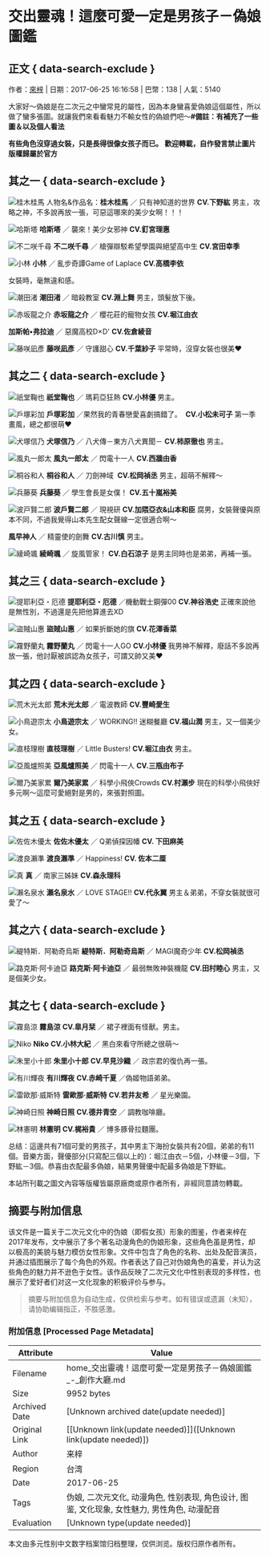 # 交出靈魂！這麼可愛一定是男孩子－偽娘圖鑑

## 正文 { data-search-exclude }


作者：[來梓](https://home.gamer.com.tw/b697l) | 日期：2017-06-25 16:16:58 | 巴幣：138 | 人氣：5140

大家好～偽娘是在二次元之中蠻常見的屬性，因為本身蠻喜愛偽娘這個屬性，所以做了蠻多張圖。就讓我們來看看魅力不輸女性的偽娘們吧～**#備註：有補充了一些圖＆以及個人看法**

**有些角色沒穿過女裝，只是長得很像女孩子而已。** **歡迎轉載，自作發言禁止圖片版權歸屬於官方** 

## 其之一 { data-search-exclude }

![桂木桂馬](https://2.bp.blogspot.com/-iYLkzf_C_vA/WUkZC7kAD1I/AAAAAAAAFsM/UZUUsmxKK7Ykrqk64vIgUWCiJib82hjuQCEwYBhgL/s640/%25252525E5%2525252581%25252525BD%25252525E5%25252525A8%2525252598.jpg)
人物名&作品名：**桂木桂馬** ／ 只有神知道的世界  **CV.下野紘** 男主，攻略之神，不多說再放一張，可惡這哪來的美少女啊！！！

![哈斯塔](https://4.bp.blogspot.com/-W-121T8ndQM/WU8ySSY0lJI/AAAAAAAAFsY/0Jh2ZvMe380ALGsNzGxDzUqPUCICaQzFACEwYBhgL/s640/snapshot20170625114347.jpg)
**哈斯塔** ／ 襲來！美少女邪神 **CV.釘宮理惠**

![不二咲千尋](https://1.bp.blogspot.com/-WHzuacmvbE0/WU8_LkpES0I/AAAAAAAAFsw/td2uBwHy4xoZOtpFM4E7JhIrQFppoYOZQCLcBGAs/s640/EFNwvVbkDAuzFxo.jpg)
**不二咲千尋** ／ 槍彈辯駁希望學園與絕望高中生 **CV.宮田幸季**

![小林](https://3.bp.blogspot.com/-kwTnlBMDEQE/WU8-tsb-E2I/AAAAAAAAFss/FGca7ytwubAXm2CLRdEVsBPifDwa2NUtgCLcBGAs/s640/pop%252525253Bpo.png)
**小林** ／ 亂步奇譚Game of Laplace **CV.高橋李依**

女裝時，毫無違和感。

![潮田渚](https://2.bp.blogspot.com/-xf3AKDQenhA/WU9HA7u0TWI/AAAAAAAAFtM/iClVXx8iA-oy56mTdzf0EvrcZbTWmBvMQCLcBGAs/s640/%252525255Bpp%252525253Bopo.png)
**潮田渚** ／ 暗殺教室 **CV.淵上舞** 男主，頭髮放下後。

![赤坂龍之介](https://2.bp.blogspot.com/-wy01JR1awIU/WUkZDmUdZtI/AAAAAAAAFsM/aWXqmSSSxx8Xa7EHlq2GfwaIATr7rmQ9ACEwYBhgL/s640/%25252525E5%2525252581%25252525BD%25252525E5%25252525A8%25252525982.jpg)
**赤坂龍之介** ／ 櫻花莊的寵物女孩 **CV.堀江由衣**

**加斯帕•弗拉迪** ／ 惡魔高校D×D' **CV.佐倉綾音**

![藤咲凪彥](https://3.bp.blogspot.com/-zpAlRyGx1X8/WU8ySilaoTI/AAAAAAAAFsg/L_gdbrJVrsomwsskmARSwVCOq4M-M-3ZACEwYBhgL/s640/ouiklo.jpg)
**藤咲凪彥** ／ 守護甜心 **CV.千葉紗子** 平常時，沒穿女裝也很美♥

## 其之二 { data-search-exclude }

![祇堂鞠也](https://2.bp.blogspot.com/-wy01JR1awIU/WUkZDmUdZtI/AAAAAAAAFsM/aWXqmSSSxx8Xa7EHlq2GfwaIATr7rmQ9ACEwYBhgL/s640/%25252525E5%2525252581%25252525BD%25252525E5%25252525A8%25252525982.jpg)
**祇堂鞠也** ／ 瑪莉亞狂熱 **CV.小林優** 男主。

![戶塚彩加](https://3.bp.blogspot.com/-zpAlRyGx1X8/WU8ySilaoTI/AAAAAAAAFsg/L_gdbrJVrsomwsskmARSwVCOq4M-M-3ZACEwYBhgL/s640/ouiklo.jpg)
**戶塚彩加** ／果然我的青春戀愛喜劇搞錯了。  **CV.小松未可子** 第一季畫風，總之都很萌♥

![犬塚信乃](https://4.bp.blogspot.com/-xf3AKDQenhA/WU9HA7u0TWI/AAAAAAAAFtM/iClVXx8iA-oy56mTdzf0EvrcZbTWmBvMQCLcBGAs/s640/%252525255Bpp%252525253Bopo.png)
**犬塚信乃** ／ 八犬傳－東方八犬異聞－ **CV.柿原徹也** 男主。

![風丸一郎太](https://2.bp.blogspot.com/-xf3AKDQenhA/WU9HA7u0TWI/AAAAAAAAFtM/iClVXx8iA-oy56mTdzf0EvrcZbTWmBvMQCLcBGAs/s640/%252525255Bpp%252525253Bopo.png)
**風丸一郎太** ／ 閃電十一人 **CV.西牆由香**

![桐谷和人](https://1.bp.blogspot.com/-TtYc8ID_EfA/WUkZEKqtaOI/AAAAAAAAFsM/ccT4-6ZboCURBjt0l77SA4QJ2BJ9v5n7gCEwYBhgL/s640/%25252525E5%2525252581%25252525BD%25252525E5%25252525A8%25252525983.jpg)
**桐谷和人** ／ 刀劍神域  **CV.松岡禎丞** 男主，超萌不解釋～

![兵藤葵](https://2.bp.blogspot.com/-6WaVYC9BdBM/WU9L0U2GkgI/AAAAAAAAFtg/qtNDd20gqyUyW-wqs7xx6QRV8YvCxz14QCLcBGAs/s640/snapshot20170625133150.jpg)
**兵藤葵** ／ 學生會長是女僕！ **CV.五十嵐裕美**

![波戸賢二郎](https://4.bp.blogspot.com/-MRU1kD26LFs/WU9HvocBZKI/AAAAAAAAFtU/u6CBBFnO6bU1ZnpI8ZmTyZJZVnI1lXpawCLcBGAs/s640/LK.L.png)
**波戶賢二郎** ／ 現視研 **CV.加隈亞衣&山本和臣** 腐男，女裝聲優與原本不同，不過我覺得山本先生配女聲線一定很適合啊～

**風早神人** ／ 精靈使的劍舞 **CV.古川慎** 男主。

![綾崎颯](https://2.bp.blogspot.com/-6WaVYC9BdBM/WU9L0U2GkgI/AAAAAAAAFtg/qtNDd20gqyUyW-wqs7xx6QRV8YvCxz14QCLcBGAs/s640/snapshot20170625133150.jpg)
**綾崎颯** ／ 旋風管家！ **CV.白石涼子** 是男主同時也是弟弟，再補一張。

## 其之三 { data-search-exclude }

![提耶利亞・厄德](https://2.bp.blogspot.com/-TtYc8ID_EfA/WUkZEKqtaOI/AAAAAAAAFsM/ccT4-6ZboCURBjt0l77SA4QJ2BJ9v5n7gCEwYBhgL/s640/%25252525E5%2525252581%25252525BD%25252525E5%25252525A8%25252525983.jpg)
**提耶利亞・厄德** ／機動戰士鋼彈00 **CV.神谷浩史** 正確來說他是無性別，不過還是先把他算進去XD 

![盜賊山惠](https://4.bp.blogspot.com/-KLJVIASAMaA/WU9TfCpda3I/AAAAAAAAFuE/PLPe501uTPIL8SlB5KWuGTnJZtuvt9b2ACLcBGAs/s640/UKJIIIIUOU.png)
**盜賊山惠** ／ 如果折斷她的旗 **CV.花澤香菜**

![霧野蘭丸](https://4.bp.blogspot.com/-jYnnGc0GKFI/WU9huJD_1jI/AAAAAAAAFvc/04ACSYQg0JADx43iUvE0TBf_jqU08e3pQCLcBGAs/s400/150617_51_01.jpg)
**霧野蘭丸** ／ 閃電十一人GO **CV.小林優** 我男神不解釋，廢話不多說再放一張，他討厭被誤認為女孩子，可謂又帥又美♥

## 其之四 { data-search-exclude }

![荒木光太郎](https://4.bp.blogspot.com/-_0a2ajWz2JI/WUkZDaaQkzI/AAAAAAAAFsM/12h_p-8qyx4wKWTalVI5v3DlVNZ_555VwCEwYBhgL/s640/4.png)
**荒木光太郎** ／ 電波教師 **CV.豐崎愛生**

![小鳥遊宗太](https://4.bp.blogspot.com/-glL432UZtSU/WU9rqgE8ioI/AAAAAAAAFv8/oUXOCQ0Eh3cE7T_-Q4lOn141SQXmRWApwCLcBGAs/s640/lklk.jpg)
**小鳥遊宗太** ／ WORKING!! 迷糊餐廳 **CV.福山潤** 男主，又一個美少女。

![直枝理樹](https://4.bp.blogspot.com/-BJJcNfPtyjg/WU9fX4YvIqI/AAAAAAAAFvA/EAvALmbt59IIHgr9WmQwVRknN4eXC7e6ACLcBGAs/s640/ylhXYDz9REE2.jpg)
**直枝理樹** ／ Little Busters! **CV.堀江由衣** 男主。

![亞風爐照美](https://4.bp.blogspot.com/-0s8N3DMfOsU/WU9hE8faeEI/AAAAAAAAFvU/CAWqdssuz84722fwyl4fP8Eyl58T7AoKgCLcBGAs/s640/iuiu.png)
**亞風爐照美** ／ 閃電十一人 **CV.三瓶由布子**

![爾乃美家累](https://2.bp.blogspot.com/-IybwFu5ZwIA/WU9f6_qBV-I/AAAAAAAAFvI/yNfqCrk8USE264AP_Spf3a1cxE5oGCH4wCEwYBhgL/s640/snapshot20170527005234.jpg)
**爾乃美家累** ／ 科學小飛俠Crowds **CV.村瀨步** 現在的科學小飛俠好多元啊～這麼可愛絕對是男的，來張對照圖。

## 其之五 { data-search-exclude }

![佐佐木優太](https://2.bp.blogspot.com/-v-Y8Zv2Qq3c/WUkZBYgHLQI/AAAAAAAAFsM/reY2vy9S-5o3Ib3FFU_K2DcDLU02c4pLACEwYBhgL/s640/5.jpg)
**佐佐木優太** ／ Q弟偵探因幡 **CV. 下田麻美**

![渡良瀨準](https://2.bp.blogspot.com/-S9lzdeMZ2jo/WU9gFDr3ZvI/AAAAAAAAFvM/C5kNdnjAfv0C4H1MGxOzfRAAVl-ZNMMiQCLcBGAs/s640/123534544946316119656.jpg)
**渡良瀨準** ／ Happiness! **CV. 佐本二厘** 

![真](https://1.bp.blogspot.com/-0s8N3DMfOsU/WU9hE8faeEI/AAAAAAAAFvU/CAWqdssuz84722fwyl4fP8Eyl58T7AoKgCLcBGAs/s640/iuiu.png)
**真** ／ 南家三姊妹 **CV.森永理科**

![瀨名泉水](https://2.bp.blogspot.com/-3iZLlOV8O3s/WU9ZCACukvI/AAAAAAAAFuw/tuR2wbfwzPo_d9oECM2iCV7SG_zrrFeiACLcBGAs/s400/91npVafrIhL._SY960_CR31%252525252C0%252525252C640%252525252C960_.jpg)
**瀨名泉水** ／ LOVE STAGE!! **CV.代永翼** 男主＆弟弟，不穿女裝就很可愛了～

## 其之六 { data-search-exclude }

![緹特斯．阿勒奇烏斯](https://4.bp.blogspot.com/-uJB8v5HIlJk/WUkZCfZck3I/AAAAAAAAFsM/VUrZ1ACUsqww-jK__foA33n82UUJ6S8OwCEwYBhgL/s640/%252525253Bl%252525253Bp77.jpg)
**緹特斯．阿勒奇烏斯** ／ MAGI魔奇少年 **CV.松岡禎丞**

![路克斯·阿卡迪亞](https://4.bp.blogspot.com/-jYnnGc0GKFI/WU9huJD_1jI/AAAAAAAAFvc/04ACSYQg0JADx43iUvE0TBf_jqU08e3pQCLcBGAs/s400/150617_51_01.jpg)
**路克斯·阿卡迪亞** ／ 最弱無敗神裝機龍 **CV.田村睦心** 男主，又是個美少女。

## 其之七 { data-search-exclude }

![霧島涼](https://4.bp.blogspot.com/-GcyPdPGq9b0/WtHw56It5oI/AAAAAAAAIV4/L6rJ2UC1KT4jpZv_4OBq2bq1tWPgoeMVACEwYBhgL/s640/77777.jpg)
**霧島涼** **CV.皐月栞** ／ 裙子裡面有怪獸。男主。

![Niko](https://2.bp.blogspot.com/-GZGQJDaJUIg/WtIHamvtXLI/AAAAAAAAIWQ/0lsffmKxNdIFcj8yFNv8ymy5OyhxR_3hACLcBGAs/s640/oYWYSi2.jpg)
**Niko** **CV.小林大紀** ／ 黑白來看守所總之很萌～

![朱里小十郎](https://1.bp.blogspot.com/-htULAZTYK68/WtIKWHl34pI/AAAAAAAAIWs/zEb1wy-Gm0ootRyMJZS87JzGr5s6tMKbACLcBGAs/s640/reona.jpg)
**朱里小十郎** **CV.早見沙織** ／ 政宗君的復仇再一張。

![有川輝夜](https://4.bp.blogspot.com/-dVCnp-4X5qw/WtIJE_PY_jI/AAAAAAAAIWg/5wAqxXt-Q0o6gRjlZIZJkBVwS-VYXxCyACEwYBhgL/s640/1848a585.jpg)
**有川輝夜** **CV.赤崎千夏** ／偽姬物語弟弟。

![雷歐那·威斯特](https://1.bp.blogspot.com/-PY-8u7xR2v8/WtIJE_PY_jI/AAAAAAAAIWg/5wAqxXt-Q0o6gRjlZIZJkBVwS-VYXxCyACEwYBhgL/s640/1848a585.jpg)
**雷歐那·威斯特** **CV.若井友希** ／ 星光樂園。

![神崎日照](https://4.bp.blogspot.com/-dVCnp-4X5qw/WtIJE_PY_jI/AAAAAAAAIWg/5wAqxXt-Q0o6gRjlZIZJkBVwS-VYXxCyACEwYBhgL/s640/1848a585.jpg)
**神崎日照** **CV.德井青空** ／ 調教咖啡廳。

![林憲明](https://4.bp.blogspot.com/-dqFy4RtTy4U/WtIJEMGURgI/AAAAAAAAIWc/82hti-IMugIkhsvyCl12ETbHW50sSLctgCEwYBhgL/s640/RFRGFTRGF.jpg)
**林憲明** **CV.梶裕貴** ／ 博多豚骨拉麵團。

总结：這邊共有71個可愛的男孩子，其中男主下海扮女裝共有20個，弟弟的有11個。音樂方面，聲優部分(只寫配三個以上的)：堀江由衣－5個，小林優－3個，下野紘－3個。恭喜由衣配最多偽娘，結果男聲優中配最多偽娘是下野紘。

本站所刊載之圖文內容等版權皆屬原廠商或原作者所有，非經同意請勿轉載。
<!-- tcd_original_link https://home.gamer.com.tw/artwork.php?sn=3621200 -->


## 摘要与附加信息

<!-- tcd_abstract -->
该文件是一篇关于二次元文化中的伪娘（即假女孩）形象的图鉴，作者来梓在2017年发布，文中展示了多个著名动漫角色的伪娘形象，这些角色虽是男性，却以极高的美貌与魅力模仿女性形象。文件中包含了角色的名称、出处及配音演员，并通过插图展示了每个角色的外观。作者表达了自己对伪娘角色的喜爱，并认为这些角色的魅力并不逊色于女性。该作品反映了二次元文化中性别表现的多样性，也展示了爱好者们对这一文化现象的积极评价与参与。
<!-- tcd_abstract_end -->

> 摘要与附加信息为自动生成，仅供检索与参考。如有错误或遗漏（未知），请协助编辑指正，不胜感激。

### 附加信息 [Processed Page Metadata]

| Attribute       | Value                                  |
|-----------------|----------------------------------------|
| Filename        | home_交出靈魂！這麼可愛一定是男孩子－偽娘圖鑑_-_創作大廳.md                             |
| Size            | 9952 bytes                           |
| Archived Date   | [Unknown archived date(update needed)]                             |
| Original Link   | [[Unknown link(update needed)]]([Unknown link(update needed)])                       |
| Author          | 来梓                               |
| Region          | 台湾                               |
| Date            | 2017-06-25                                 |
| Tags            | 伪娘, 二次元文化, 动漫角色, 性别表现, 角色设计, 图鉴, 文化现象, 女性魅力, 男性角色, 动漫配音                                 |
| Evaluation            | [Unknown type(update needed)]                                 |
<!-- tcd_table_end -->

本文由多元性别中文数字档案馆归档整理，仅供浏览。版权归原作者所有。
